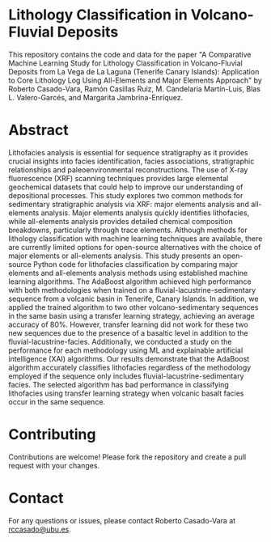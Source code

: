 # Lithology Classification in Volcano-Fluvial Deposits
This repository contains the code and data for the paper "A Comparative Machine Learning Study for Lithology Classification in Volcano-Fluvial Deposits from La Vega de La Laguna (Tenerife Canary Islands): Application to Core Lithology Log Using All-Elements and Major Elements Approach" by Roberto Casado-Vara, Ramón Casillas Ruiz, M. Candelaria Martín-Luis, Blas L. Valero-Garcés, and Margarita Jambrina-Enríquez.

# Abstract
Lithofacies analysis is essential for sequence stratigraphy as it provides crucial insights into facies identification, facies associations, stratigraphic relationships and paleoenvironmental reconstructions. The use of X-ray fluorescence (XRF) scanning techniques provides large elemental geochemical datasets that could help to improve our understanding of depositional processes. This study explores two common methods for sedimentary stratigraphic analysis via XRF: major elements analysis and all-elements analysis. Major elements analysis quickly identifies lithofacies, while all-elements analysis provides detailed chemical composition breakdowns, particularly through trace elements. Although methods for lithology classification with machine learning techniques are available, there are currently limited options for open-source alternatives with the choice of major elements or all-elements analysis. This study presents an open-source Python code for lithofacies classification by comparing major elements and all-elements analysis methods using established machine learning algorithms. The AdaBoost algorithm achieved high performance with both methodologies when trained on a   fluvial-lacustrine-sedimentary sequence from a volcanic basin in Tenerife, Canary Islands. In addition, we applied the trained algorithm to two other volcano-sedimentary sequences in the same basin using a transfer learning strategy, achieving an average accuracy of 80%. However, transfer learning did not work for these two new sequences due to the presence of a basaltic level in addition to the fluvial-lacustrine-facies. Additionally, we conducted a study on the performance for each methodology using ML and explainable artificial intelligence (XAI) algorithms. Our results demonstrate that the AdaBoost algorithm accurately classifies lithofacies regardless of the methodology employed if the sequence only includes fluvial-lacustrine-sedimentary facies. The selected algorithm has bad performance in classifying lithofacies using transfer learning strategy when volcanic basalt facies occur in the same sequence.

# Contributing
Contributions are welcome! Please fork the repository and create a pull request with your changes.

# Contact
For any questions or issues, please contact Roberto Casado-Vara at rccasado@ubu.es.
